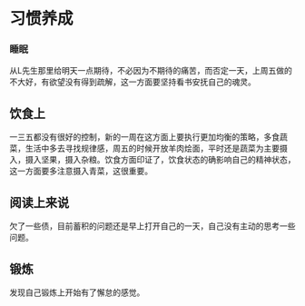 # 习惯养成

### 睡眠

从L先生那里给明天一点期待，不必因为不期待的痛苦，而否定一天，上周五做的不大好，有欲望没有得到疏解，这一方面要坚持看书安抚自己的魂灵。

## 饮食上

一三五都没有很好的控制，新的一周在这方面上要执行更加均衡的策略，多食蔬菜，生活中多去寻找规律感，周五的时候开放羊肉烩面，平时还是蔬菜为主要摄入，摄入坚果，摄入杂粮。饮食方面印证了，饮食状态的确影响自己的精神状态，这一方面要多注意摄入青菜，这很重要。

## 阅读上来说

欠了一些债，目前蓄积的问题还是早上打开自己的一天，自己没有主动的思考一些问题。



## 锻炼

发现自己锻炼上开始有了懈怠的感觉。

